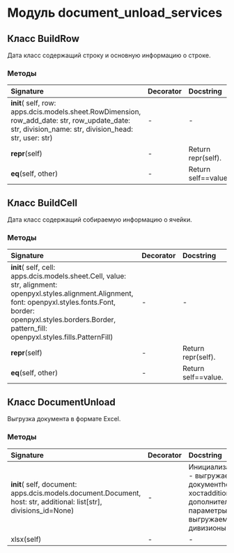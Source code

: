 # Модуль document_unload_services



## Класс BuildRow

Дата класс содержащий строку и основную информацию о строке.

### Методы

| Signature                                                                                                                                             | Decorator | Docstring           |
| :---------------------------------------------------------------------------------------------------------------------------------------------------- | :-------- | :------------------ |
| __init__( self, row: apps.dcis.models.sheet.RowDimension, row_add_date: str, row_update_date: str, division_name: str, division_head: str, user: str) | -         | -                   |
| __repr__(self)                                                                                                                                        | -         | Return repr(self).  |
| __eq__(self, other)                                                                                                                                   | -         | Return self==value. |

## Класс BuildCell

Дата класс содержащий собираемую информацию о ячейки.

### Методы

| Signature                                                                                                                                                                                                                                 | Decorator | Docstring           |
| :---------------------------------------------------------------------------------------------------------------------------------------------------------------------------------------------------------------------------------------- | :-------- | :------------------ |
| __init__( self, cell: apps.dcis.models.sheet.Cell, value: str, alignment: openpyxl.styles.alignment.Alignment, font: openpyxl.styles.fonts.Font, border: openpyxl.styles.borders.Border, pattern_fill: openpyxl.styles.fills.PatternFill) | -         | -                   |
| __repr__(self)                                                                                                                                                                                                                            | -         | Return repr(self).  |
| __eq__(self, other)                                                                                                                                                                                                                       | -         | Return self==value. |

## Класс DocumentUnload

Выгрузка документа в формате Excel.

### Методы

| Signature                                                                                                          | Decorator | Docstring                                                                                                                                          |
| :----------------------------------------------------------------------------------------------------------------- | :-------- | :------------------------------------------------------------------------------------------------------------------------------------------------- |
| __init__( self, document: apps.dcis.models.document.Document, host: str, additional: list[str], divisions_id=None) | -         | Инициализацияdocument - выгружаемый документhost - текущий хостadditional - дополнительные параметрыdivisions_id - выгружаемые дивизионы в запросе |
| xlsx(self)                                                                                                         | -         | -                                                                                                                                                  |